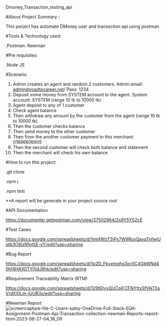 Dmoney_Transaction_testing_api 

#About Project Summary :

This porject has automate DMoney user and transection api using postman

#Tools & Technology used:

.Postman
.Newman

#Pre requisites:

.Node JS

#Scenario

1. Admin creates an agent and random 2 customers. Admin email: admin@roadtocareer.net/ Pass: 1234
2. Deposit some money from SYSTEM account to the agent. System account: SYSTEM (range 10 tk to 10000 tk)
3. Agent deposit to any of 1 customer
4. Check agent balance
5. Then withdraw any amount by the customer from the agent (range 10 tk to 10000 tk)
6. Then the customer checks balance
7. Then send money to the other customer
8. Then from the another customer payment to this merchant: 01686606905
9. Then the second customer will check both balance and statement
10. Then the merchant will check his own balance

#How to run this project:

.git clone

.npm i

.npm test


**A report will be generate in your project source root

#API Documentation

https://documenter.getpostman.com/view/27502964/2s9Y5YS2cE



#Test Cases

https://docs.google.com/spreadsheets/d/1mt4WzT3jPx7W9RoxQavaTnfwjUqtb3O6lzRfptSE-vY/edit?usp=sharing



#Bug Report

https://docs.google.com/spreadsheets/d/1q2D_Fkyxtnohg3orXC4GbWNd40hf4HAX0TYi1idJ6hk/edit?usp=sharing



#Requirement Traceability Matrix (RTM)

https://docs.google.com/spreadsheets/d/129tlDyvQUCpjFCFNYttxSfVjkT5sVrdXXlLm-jUUB3s/edit?usp=sharing


#Newman Report
![screencapture-file-C-Users-sabiy-OneDrive-Full-Stack-SQA-Assignment-Postman-Api-Transaction-collection-newman-Reports-report-html-2023-08-27-04_18_09](https://github.com/Sabiya-Sultana/dmoney-transaction-api-postman/assets/134813316/fe1ad9f9-0cd5-4eb4-8230-cfafe792d65a)

